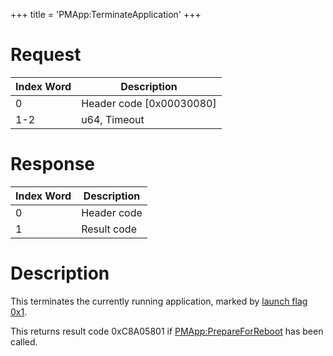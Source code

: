 +++
title = 'PMApp:TerminateApplication'
+++

# Request

| Index Word | Description                |
|------------|----------------------------|
| 0          | Header code \[0x00030080\] |
| 1-2        | u64, Timeout               |

# Response

| Index Word | Description |
|------------|-------------|
| 0          | Header code |
| 1          | Result code |

# Description

This terminates the currently running application, marked by [launch
flag 0x1](PMApp:LaunchTitle#Launch_Flags "wikilink").

This returns result code 0xC8A05801 if
[PMApp:PrepareForReboot](PMApp:PrepareForReboot "wikilink") has been
called.
